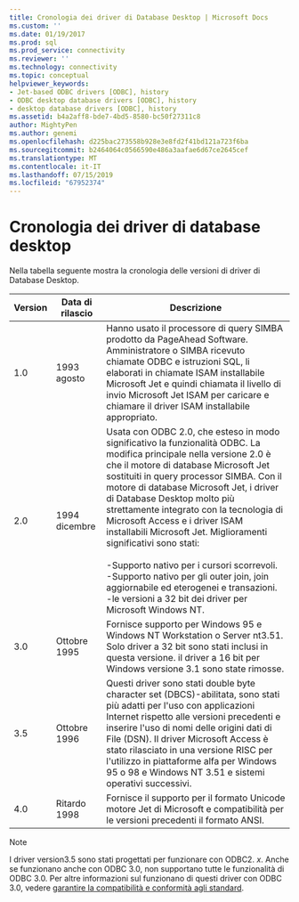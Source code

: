 ```yaml
---
title: Cronologia dei driver di Database Desktop | Microsoft Docs
ms.custom: ''
ms.date: 01/19/2017
ms.prod: sql
ms.prod_service: connectivity
ms.reviewer: ''
ms.technology: connectivity
ms.topic: conceptual
helpviewer_keywords:
- Jet-based ODBC drivers [ODBC], history
- ODBC desktop database drivers [ODBC], history
- desktop database drivers [ODBC], history
ms.assetid: b4a2aff8-bde7-4bd5-8580-bc50f27311c8
author: MightyPen
ms.author: genemi
ms.openlocfilehash: d225bac273558b928e3e8fd2f41bd121a723f6ba
ms.sourcegitcommit: b2464064c0566590e486a3aafae6d67ce2645cef
ms.translationtype: MT
ms.contentlocale: it-IT
ms.lasthandoff: 07/15/2019
ms.locfileid: "67952374"
---
```

# <a name="history-of-the-desktop-database-drivers"></a>Cronologia dei driver di database desktop
Nella tabella seguente mostra la cronologia delle versioni di driver di Database Desktop.  
  
|Version|Data di rilascio|Descrizione|  
|-------------|------------------|-----------------|  
|1.0|1993 agosto|Hanno usato il processore di query SIMBA prodotto da PageAhead Software. Amministratore o SIMBA ricevuto chiamate ODBC e istruzioni SQL, li elaborati in chiamate ISAM installabile Microsoft Jet e quindi chiamata il livello di invio Microsoft Jet ISAM per caricare e chiamare il driver ISAM installabile appropriato.|  
|2.0|1994 dicembre|Usata con ODBC 2.0, che esteso in modo significativo la funzionalità ODBC. La modifica principale nella versione 2.0 è che il motore di database Microsoft Jet sostituiti in query processor SIMBA. Con il motore di database Microsoft Jet, i driver di Database Desktop molto più strettamente integrato con la tecnologia di Microsoft Access e i driver ISAM installabili Microsoft Jet. Miglioramenti significativi sono stati:<br /><br /> -Supporto nativo per i cursori scorrevoli.<br />-Supporto nativo per gli outer join, join aggiornabile ed eterogenei e transazioni.<br />-le versioni a 32 bit dei driver per Microsoft Windows NT.|  
|3.0|Ottobre 1995|Fornisce supporto per Windows 95 e Windows NT Workstation o Server nt3.51. Solo driver a 32 bit sono stati inclusi in questa versione. il driver a 16 bit per Windows versione 3.1 sono state rimosse.|  
|3.5|Ottobre 1996|Questi driver sono stati double byte character set (DBCS)-abilitata, sono stati più adatti per l'uso con applicazioni Internet rispetto alle versioni precedenti e inserire l'uso di nomi delle origini dati di File (DSN). Il driver Microsoft Access è stato rilasciato in una versione RISC per l'utilizzo in piattaforme alfa per Windows 95 o 98 e Windows NT 3.51 e sistemi operativi successivi.|  
|4.0|Ritardo 1998|Fornisce il supporto per il formato Unicode motore Jet di Microsoft e compatibilità per le versioni precedenti il formato ANSI.|  
  
> [!NOTE]  
>  I driver version3.5 sono stati progettati per funzionare con ODBC2. *x*. Anche se funzionano anche con ODBC 3.0, non supportano tutte le funzionalità di ODBC 3.0. Per altre informazioni sul funzionano di questi driver con ODBC 3.0, vedere [garantire la compatibilità e conformità agli standard](../../odbc/reference/develop-app/backward-compatibility-and-standards-compliance.md).
